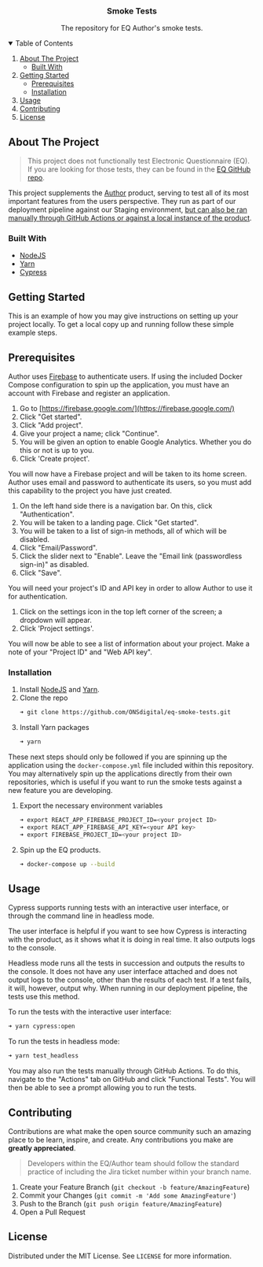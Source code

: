 <!--
*** Thanks for checking out the Best-README-Template. If you have a suggestion
*** that would make this better, please fork the repo and create a pull request
*** or simply open an issue with the tag "enhancement".
*** Thanks again! Now go create something AMAZING! :D
-->

<!-- PROJECT LOGO -->

<h3 align="center">Smoke Tests</h3>

<p align="center">The repository for EQ Author's smoke tests.</p>



<!-- TABLE OF CONTENTS -->
<details open="open">
  <summary>Table of Contents</summary>
  <ol>
    <li>
      <a href="#about-the-project">About The Project</a>
      <ul>
        <li><a href="#built-with">Built With</a></li>
      </ul>
    </li>
    <li>
      <a href="#getting-started">Getting Started</a>
      <ul>
        <li><a href="#prerequisites">Prerequisites</a></li>
        <li><a href="#installation">Installation</a></li>
      </ul>
    </li>
    <li><a href="#usage">Usage</a></li>
    <li><a href="#contributing">Contributing</a></li>
    <li><a href="#license">License</a></li>
  </ol>
</details>



<!-- ABOUT THE PROJECT -->
## About The Project

> This project does not functionally test Electronic Questionnaire (EQ). If you are looking for those tests, they can be found in the [EQ GitHub repo](https://github.com/ONSdigital/eq-survey-runner).

This project supplements the [Author](https://github.com/ONSdigital/eq-author-app#eq-author) product, serving to test all of its most important features from the users perspective. They run as part of our deployment pipeline against our Staging environment, [but can also be ran manually through GitHub Actions or against a local instance of the product](#usage).

### Built With

* [NodeJS](https://nodejs.org/en/)
* [Yarn](https://yarnpkg.com/)
* [Cypress](https://www.cypress.io/)

<!-- GETTING STARTED -->
## Getting Started

This is an example of how you may give instructions on setting up your project locally.
To get a local copy up and running follow these simple example steps.

## Prerequisites

Author uses [Firebase](https://firebase.google.com/) to authenticate users. If using the included Docker Compose configuration to spin up the application, you must have an account with Firebase and register an application.

1. Go to [https://firebase.google.com/](https://firebase.google.com/)
2. Click "Get started".
3. Click "Add project".
4. Give your project a name; click "Continue".
5. You will be given an option to enable Google Analytics. Whether you do this or not is up to you.
6. Click 'Create project'.

You will now have a Firebase project and will be taken to its home screen. Author uses email and password to authenticate its users, so you must add this capability to the project you have just created.

1. On the left hand side there is a navigation bar. On this, click "Authentication".
2. You will be taken to a landing page. Click "Get started".
3. You will be taken to a list of sign-in methods, all of which will be disabled.
4. Click "Email/Password".
5. Click the slider next to "Enable". Leave the "Email link (passwordless sign-in)" as disabled.
6. Click "Save".

You will need your project's ID and API key in order to allow Author to use it for authentication.

1. Click on the settings icon in the top left corner of the screen; a dropdown will appear.
2. Click 'Project settings'.

You will now be able to see a list of information about your project. Make a note of your "Project ID" and "Web API key".

### Installation

1. Install [NodeJS](https://nodejs.org/en/) and [Yarn](https://yarnpkg.com/).
2. Clone the repo
   ```sh
   ➜ git clone https://github.com/ONSdigital/eq-smoke-tests.git
   ```
3. Install Yarn packages
   ```sh
   ➜ yarn
   ```

These next steps should only be followed if you are spinning up the application using the `docker-compose.yml` file included within this repository. You may alternatively spin up the applications directly from their own repositories, which is useful if you want to run the smoke tests against a new feature you are developing.

1. Export the necessary environment variables
   ```sh
   ➜ export REACT_APP_FIREBASE_PROJECT_ID=<your project ID>
   ➜ export REACT_APP_FIREBASE_API_KEY=<your API key>
   ➜ export FIREBASE_PROJECT_ID=<your project ID>
   ```
2. Spin up the EQ products.
   ```sh
   ➜ docker-compose up --build
   ```


<!-- USAGE EXAMPLES -->
## Usage

Cypress supports running tests with an interactive user interface, or through the command line in headless mode. 

The user interface is helpful if you want to see how Cypress is interacting with the product, as it shows what it is doing in real time. It also outputs logs to the console.

Headless mode runs all the tests in succession and outputs the results to the console. It does not have any user interface attached and does not output logs to the console, other than the results of each test. If a test fails, it will, however, output why. When running in our deployment pipeline, the tests use this method.

To run the tests with the interactive user interface:

   ```sh
   ➜ yarn cypress:open
   ```

To run the tests in headless mode:

   ```sh
   ➜ yarn test_headless
   ```

You may also run the tests manually through GitHub Actions. To do this, navigate to the "Actions" tab on GitHub and click "Functional Tests". You will then be able to see a prompt allowing you to run the tests.

<!-- CONTRIBUTING -->
## Contributing

Contributions are what make the open source community such an amazing place to be learn, inspire, and create. Any contributions you make are **greatly appreciated**.

> Developers within the EQ/Author team should follow the standard practice of including the Jira ticket number within your branch name.

1. Create your Feature Branch (`git checkout -b feature/AmazingFeature`)
2. Commit your Changes (`git commit -m 'Add some AmazingFeature'`)
3. Push to the Branch (`git push origin feature/AmazingFeature`)
4. Open a Pull Request

<!-- LICENSE -->
## License

Distributed under the MIT License. See `LICENSE` for more information.